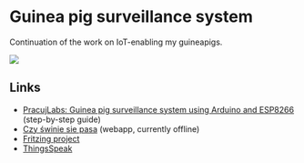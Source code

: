 # Guinea pig surveillance system

Continuation of the work on IoT-enabling my guineapigs.

![](https://github.com/nmietkiewicz/guineapig-monitor/blob/master/Images/ultrasoundhayrack-s.jpg )


## Links
* [PracujLabs: Guinea pig surveillance system using Arduino and ESP8266](http://pracujlabs.io/2015/12/31/pig-surveilance.html) (step-by-step guide)
* [Czy świnie sie pasa](http://nadyja.webd.pl/czy-swinie-sie-pasa/#/) (webapp, currently offline)
* [Fritzing project](http://fritzing.org/projects/guinea-pig-monitor)
* [ThingsSpeak](https://thingspeak.com/channels/69167)


